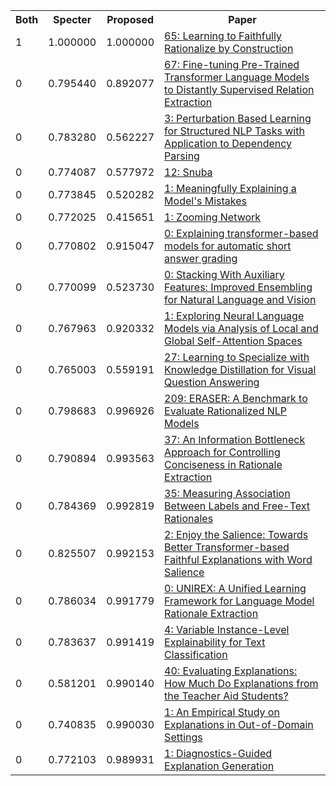 <html><table><tr>
<th>Both</th>
<th>Specter</th>
<th>Proposed</th>
<th>Paper</th>
</tr>
<tr>
<td>1</td>
<td>1.000000</td>
<td>1.000000</td>
<td><a href="https://www.semanticscholar.org/paper/922e6e3bafe38a712597c05d3a907bd10763b427">65: Learning to Faithfully Rationalize by Construction</a></td>
</tr>
<tr>
<td>0</td>
<td>0.795440</td>
<td>0.892077</td>
<td><a href="https://www.semanticscholar.org/paper/68e686817f2c33cd09ba3805fa082348f18affd9">67: Fine-tuning Pre-Trained Transformer Language Models to Distantly Supervised Relation Extraction</a></td>
</tr>
<tr>
<td>0</td>
<td>0.783280</td>
<td>0.562227</td>
<td><a href="https://www.semanticscholar.org/paper/9a65bd35a14d2ca4f96f03e5daf3c80ed0fefe8b">3: Perturbation Based Learning for Structured NLP Tasks with Application to Dependency Parsing</a></td>
</tr>
<tr>
<td>0</td>
<td>0.774087</td>
<td>0.577972</td>
<td><a href="https://www.semanticscholar.org/paper/1cc42f7596fba6d3596dce583e4cd98797b8096e">12: Snuba</a></td>
</tr>
<tr>
<td>0</td>
<td>0.773845</td>
<td>0.520282</td>
<td><a href="https://www.semanticscholar.org/paper/8a9c169a7b860ed1ca6b374cecf9d071fffba61d">1: Meaningfully Explaining a Model's Mistakes</a></td>
</tr>
<tr>
<td>0</td>
<td>0.772025</td>
<td>0.415651</td>
<td><a href="https://www.semanticscholar.org/paper/adb0185c349fb231a6ef4cf22e916a73087fefb8">1: Zooming Network</a></td>
</tr>
<tr>
<td>0</td>
<td>0.770802</td>
<td>0.915047</td>
<td><a href="https://www.semanticscholar.org/paper/b99bc890c8ccb78eee6fdf5aa0cc52cb73d4efed">0: Explaining transformer-based models for automatic short answer grading</a></td>
</tr>
<tr>
<td>0</td>
<td>0.770099</td>
<td>0.523730</td>
<td><a href="https://www.semanticscholar.org/paper/fd65a28daa91ffaf3f5a69d062920f894ad6054d">0: Stacking With Auxiliary Features: Improved Ensembling for Natural Language and Vision</a></td>
</tr>
<tr>
<td>0</td>
<td>0.767963</td>
<td>0.920332</td>
<td><a href="https://www.semanticscholar.org/paper/a9c07a60696a165aed09f0f772cc51ff52574a07">1: Exploring Neural Language Models via Analysis of Local and Global Self-Attention Spaces</a></td>
</tr>
<tr>
<td>0</td>
<td>0.765003</td>
<td>0.559191</td>
<td><a href="https://www.semanticscholar.org/paper/7adef3d0200207baec75e39bbb852cacfaf8268b">27: Learning to Specialize with Knowledge Distillation for Visual Question Answering</a></td>
</tr>
<tr>
<td>0</td>
<td>0.798683</td>
<td>0.996926</td>
<td><a href="https://www.semanticscholar.org/paper/642038c7a49caa9f0ac5b37b01fab5b2b8d981d5">209: ERASER: A Benchmark to Evaluate Rationalized NLP Models</a></td>
</tr>
<tr>
<td>0</td>
<td>0.790894</td>
<td>0.993563</td>
<td><a href="https://www.semanticscholar.org/paper/c9aeb7e31b16b7273a80ae748b3ff48105928147">37: An Information Bottleneck Approach for Controlling Conciseness in Rationale Extraction</a></td>
</tr>
<tr>
<td>0</td>
<td>0.784369</td>
<td>0.992819</td>
<td><a href="https://www.semanticscholar.org/paper/343e06bae852f74a98573e798b501f6003bcb1c0">35: Measuring Association Between Labels and Free-Text Rationales</a></td>
</tr>
<tr>
<td>0</td>
<td>0.825507</td>
<td>0.992153</td>
<td><a href="https://www.semanticscholar.org/paper/311e48e1c4a0dcd65a6699376ffc85a24a333a56">2: Enjoy the Salience: Towards Better Transformer-based Faithful Explanations with Word Salience</a></td>
</tr>
<tr>
<td>0</td>
<td>0.786034</td>
<td>0.991779</td>
<td><a href="https://www.semanticscholar.org/paper/2f48729f670b4bef6ed43e8d7471373c37a219ce">0: UNIREX: A Unified Learning Framework for Language Model Rationale Extraction</a></td>
</tr>
<tr>
<td>0</td>
<td>0.783637</td>
<td>0.991419</td>
<td><a href="https://www.semanticscholar.org/paper/79fc932586556ae79e6fe2970a136824d940db27">4: Variable Instance-Level Explainability for Text Classification</a></td>
</tr>
<tr>
<td>0</td>
<td>0.581201</td>
<td>0.990140</td>
<td><a href="https://www.semanticscholar.org/paper/2232808cf3161ca4c434126e35f47ee33c0c8219">40: Evaluating Explanations: How Much Do Explanations from the Teacher Aid Students?</a></td>
</tr>
<tr>
<td>0</td>
<td>0.740835</td>
<td>0.990030</td>
<td><a href="https://www.semanticscholar.org/paper/1a066314e819d34aa4a836ef59a730ff1a11a1b0">1: An Empirical Study on Explanations in Out-of-Domain Settings</a></td>
</tr>
<tr>
<td>0</td>
<td>0.772103</td>
<td>0.989931</td>
<td><a href="https://www.semanticscholar.org/paper/d592d56418c4df24b443c038a88ec5606a615cde">1: Diagnostics-Guided Explanation Generation</a></td>
</tr>
</table></html>
